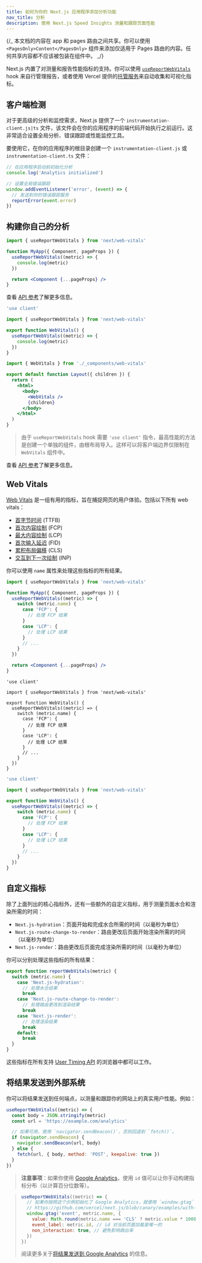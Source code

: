 ```yaml
---
title: 如何为你的 Next.js 应用程序添加分析功能
nav_title: 分析
description: 使用 Next.js Speed Insights 测量和跟踪页面性能
---
```


{/_ 本文档的内容在 app 和 pages 路由之间共享。你可以使用 `<PagesOnly>Content</PagesOnly>` 组件来添加仅适用于 Pages 路由的内容。任何共享内容都不应该被包装在组件中。 _/}

Next.js 内置了对测量和报告性能指标的支持。你可以使用 [`useReportWebVitals`](/docs/app/api-reference/functions/use-report-web-vitals) hook 来自行管理报告，或者使用 Vercel 提供的[托管服务](https://vercel.com/analytics?utm_source=next-site&utm_medium=docs&utm_campaign=next-website)来自动收集和可视化指标。

## 客户端检测

对于更高级的分析和监控需求，Next.js 提供了一个 `instrumentation-client.js|ts` 文件，该文件会在你的应用程序的前端代码开始执行之前运行。这非常适合设置全局分析、错误跟踪或性能监控工具。

要使用它，在你的应用程序的根目录创建一个 `instrumentation-client.js` 或 `instrumentation-client.ts` 文件：

```js filename="instrumentation-client.js"
// 在应用程序启动前初始化分析
console.log('Analytics initialized')

// 设置全局错误跟踪
window.addEventListener('error', (event) => {
  // 发送到你的错误跟踪服务
  reportError(event.error)
})
```

## 构建你自己的分析

<PagesOnly>

```jsx filename="pages/_app.js"
import { useReportWebVitals } from 'next/web-vitals'

function MyApp({ Component, pageProps }) {
  useReportWebVitals((metric) => {
    console.log(metric)
  })

  return <Component {...pageProps} />
}
```

查看 [API 参考](/docs/pages/api-reference/functions/use-report-web-vitals)了解更多信息。

</PagesOnly>

<AppOnly>

```jsx filename="app/_components/web-vitals.js"
'use client'

import { useReportWebVitals } from 'next/web-vitals'

export function WebVitals() {
  useReportWebVitals((metric) => {
    console.log(metric)
  })
}
```

```jsx filename="app/layout.js"
import { WebVitals } from './_components/web-vitals'

export default function Layout({ children }) {
  return (
    <html>
      <body>
        <WebVitals />
        {children}
      </body>
    </html>
  )
}
```

> 由于 `useReportWebVitals` hook 需要 `'use client'` 指令，最高性能的方法是创建一个单独的组件，由根布局导入。这样可以将客户端边界仅限制在 `WebVitals` 组件中。

查看 [API 参考](/docs/app/api-reference/functions/use-report-web-vitals)了解更多信息。

</AppOnly>

## Web Vitals

[Web Vitals](https://web.dev/vitals/) 是一组有用的指标，旨在捕捉网页的用户体验。包括以下所有 web vitals：

- [首字节时间](https://developer.mozilla.org/docs/Glossary/Time_to_first_byte) (TTFB)
- [首次内容绘制](https://developer.mozilla.org/docs/Glossary/First_contentful_paint) (FCP)
- [最大内容绘制](https://web.dev/lcp/) (LCP)
- [首次输入延迟](https://web.dev/fid/) (FID)
- [累积布局偏移](https://web.dev/cls/) (CLS)
- [交互到下一次绘制](https://web.dev/inp/) (INP)

你可以使用 `name` 属性来处理这些指标的所有结果。

<PagesOnly>

```jsx filename="pages/_app.js"
import { useReportWebVitals } from 'next/web-vitals'

function MyApp({ Component, pageProps }) {
  useReportWebVitals((metric) => {
    switch (metric.name) {
      case 'FCP': {
        // 处理 FCP 结果
      }
      case 'LCP': {
        // 处理 LCP 结果
      }
      // ...
    }
  })

  return <Component {...pageProps} />
}
```

</PagesOnly>

<AppOnly>

```tsx filename="app/_components/web-vitals.tsx" switcher
'use client'

import { useReportWebVitals } from 'next/web-vitals'

export function WebVitals() {
  useReportWebVitals((metric) => {
    switch (metric.name) {
      case 'FCP': {
        // 处理 FCP 结果
      }
      case 'LCP': {
        // 处理 LCP 结果
      }
      // ...
    }
  })
}
```

```jsx filename="app/_components/web-vitals.js" switcher
'use client'

import { useReportWebVitals } from 'next/web-vitals'

export function WebVitals() {
  useReportWebVitals((metric) => {
    switch (metric.name) {
      case 'FCP': {
        // 处理 FCP 结果
      }
      case 'LCP': {
        // 处理 LCP 结果
      }
      // ...
    }
  })
}
```

</AppOnly>

<PagesOnly>

## 自定义指标

除了上面列出的核心指标外，还有一些额外的自定义指标，用于测量页面水合和渲染所需的时间：

- `Next.js-hydration`：页面开始和完成水合所需的时间（以毫秒为单位）
- `Next.js-route-change-to-render`：路由更改后页面开始渲染所需的时间（以毫秒为单位）
- `Next.js-render`：路由更改后页面完成渲染所需的时间（以毫秒为单位）

你可以分别处理这些指标的所有结果：

```js
export function reportWebVitals(metric) {
  switch (metric.name) {
    case 'Next.js-hydration':
      // 处理水合结果
      break
    case 'Next.js-route-change-to-render':
      // 处理路由更改到渲染结果
      break
    case 'Next.js-render':
      // 处理渲染结果
      break
    default:
      break
  }
}
```

这些指标在所有支持 [User Timing API](https://caniuse.com/#feat=user-timing) 的浏览器中都可以工作。

</PagesOnly>

## 将结果发送到外部系统

你可以将结果发送到任何端点，以测量和跟踪你的网站上的真实用户性能。例如：

```js
useReportWebVitals((metric) => {
  const body = JSON.stringify(metric)
  const url = 'https://example.com/analytics'

  // 如果可用，使用 `navigator.sendBeacon()`，否则回退到 `fetch()`。
  if (navigator.sendBeacon) {
    navigator.sendBeacon(url, body)
  } else {
    fetch(url, { body, method: 'POST', keepalive: true })
  }
})
```

> **注意事项**：如果你使用 [Google Analytics](https://analytics.google.com/analytics/web/)，使用 `id` 值可以让你手动构建指标分布（以计算百分位数等）。

> ```js
> useReportWebVitals((metric) => {
>   // 如果你按照这个示例初始化了 Google Analytics，就使用 `window.gtag`：
>   // https://github.com/vercel/next.js/blob/canary/examples/with-google-analytics
>   window.gtag('event', metric.name, {
>     value: Math.round(metric.name === 'CLS' ? metric.value * 1000 : metric.value), // 值必须是整数
>     event_label: metric.id, // id 对当前页面加载是唯一的
>     non_interaction: true, // 避免影响跳出率
>   })
> })
> ```
>
> 阅读更多关于[将结果发送到 Google Analytics](https://github.com/GoogleChrome/web-vitals#send-the-results-to-google-analytics) 的信息。
